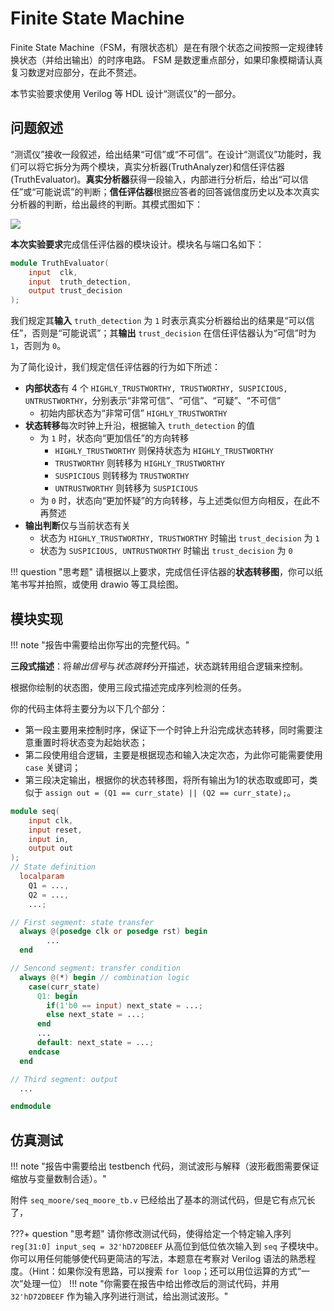 # Finite State Machine

Finite State Machine（FSM，有限状态机）是在有限个状态之间按照一定规律转换状态（并给出输出）的时序电路。 FSM 是数逻重点部分，如果印象模糊请认真复习数逻对应部分，在此不赘述。

本节实验要求使用 Verilog 等 HDL 设计“测谎仪”的一部分。

## 问题叙述

“测谎仪”接收一段叙述，给出结果“可信”或“不可信”。在设计“测谎仪”功能时，我们可以将它拆分为两个模块，真实分析器(TruthAnalyzer)和信任评估器(TruthEvaluator)。**真实分析器**获得一段输入，内部进行分析后，给出“可以信任”或“可能说谎”的判断；**信任评估器**根据应答者的回答诚信度历史以及本次真实分析器的判断，给出最终的判断。其模式图如下：

<img src="../../pic/LieDetector.png">

**本次实验要求**完成信任评估器的模块设计。模块名与端口名如下：

```verilog
module TruthEvaluator(
    input  clk,
    input  truth_detection,
    output trust_decision
);
```

我们规定其**输入** `truth_detection` 为 `1` 时表示真实分析器给出的结果是“可以信任”，否则是“可能说谎”；其**输出** `trust_decision` 在信任评估器认为“可信”时为 `1`，否则为 `0`。

为了简化设计，我们规定信任评估器的行为如下所述：

* **内部状态**有 4 个 `HIGHLY_TRUSTWORTHY, TRUSTWORTHY, SUSPICIOUS, UNTRUSTWORTHY`，分别表示“非常可信”、“可信”、“可疑”、“不可信”
    * 初始内部状态为“非常可信” `HIGHLY_TRUSTWORTHY`
* **状态转移**每次时钟上升沿，根据输入 `truth_detection` 的值
    * 为 `1` 时，状态向“更加信任”的方向转移
        * `HIGHLY_TRUSTWORTHY` 则保持状态为 `HIGHLY_TRUSTWORTHY`
        * `TRUSTWORTHY` 则转移为 `HIGHLY_TRUSTWORTHY`
        * `SUSPICIOUS` 则转移为 `TRUSTWORTHY`
        * `UNTRUSTWORTHY` 则转移为 `SUSPICIOUS`
    * 为 `0` 时，状态向“更加怀疑”的方向转移，与上述类似但方向相反，在此不再赘述
* **输出判断**仅与当前状态有关
    * 状态为 `HIGHLY_TRUSTWORTHY, TRUSTWORTHY` 时输出 `trust_decision` 为 `1`
    * 状态为 `SUSPICIOUS, UNTRUSTWORTHY` 时输出 `trust_decision` 为 `0`

!!! question "思考题"
    请根据以上要求，完成信任评估器的**状态转移图**，你可以纸笔书写并拍照，或使用 drawio 等工具绘图。

## 模块实现

!!! note "报告中需要给出你写出的完整代码。"

**三段式描述**：将*输出信号*与*状态跳转*分开描述，状态跳转用组合逻辑来控制。

根据你绘制的状态图，使用三段式描述完成序列检测的任务。

你的代码主体将主要分为以下几个部分：

* 第一段主要用来控制时序，保证下一个时钟上升沿完成状态转移，同时需要注意重置时将状态变为起始状态；
* 第二段使用组合逻辑，主要是根据现态和输入决定次态，为此你可能需要使用 `case` 关键词；
* 第三段决定输出，根据你的状态转移图，将所有输出为1的状态取或即可，类似于 `assign out = (Q1 == curr_state) || (Q2 == curr_state);`。

```verilog linenums="1" title="seq.v"
module seq(
	input clk,
	input reset,
	input in,
	output out
);
// State definition
  localparam 
    Q1 = ...,
    Q2 = ...,
    ...;

// First segment: state transfer
  always @(posedge clk or posedge rst) begin
        ...
  end

// Sencond segment: transfer condition
  always @(*) begin // combination logic
    case(curr_state)
      Q1: begin
        if(1'b0 == input) next_state = ...;
        else next_state = ...;
      end
      ...
      default: next_state = ...;
    endcase
  end

// Third segment: output
  ...

endmodule
```

## 仿真测试

!!! note "报告中需要给出 testbench 代码，测试波形与解释（波形截图需要保证缩放与变量数制合适）。"

附件 `seq_moore/seq_moore_tb.v` 已经给出了基本的测试代码，但是它有点冗长了，

???+ question "思考题"
    请你修改测试代码，使得给定一个特定输入序列 `reg[31:0] input_seq = 32'hD72DBEEF` 从高位到低位依次输入到 `seq` 子模块中。你可以用任何能够使代码更简洁的写法，本题意在考察对 Verilog 语法的熟悉程度。（Hint：如果你没有思路，可以搜索 `for loop`；还可以用位运算的方式“一次”处理一位）
    !!! note "你需要在报告中给出修改后的测试代码，并用 `32'hD72DBEEF` 作为输入序列进行测试，给出测试波形。"